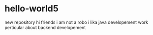 # hello-world5
new repository
hi friends
i am not a robo
i lika java developement work
perticular about backend developement

